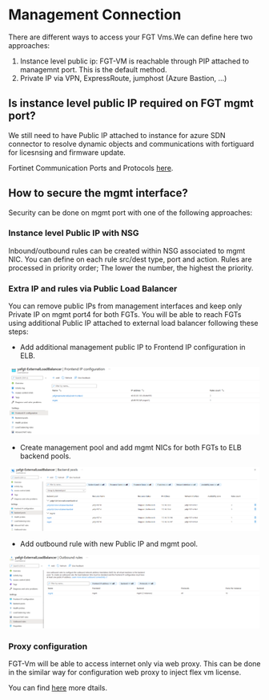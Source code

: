 # Management Connection

There are different ways to access your FGT Vms.We can define here two approaches: 

1. Instance level public ip: FGT-VM is reachable through PIP attached to managemnt port. This is the default method.  
2. Private IP via VPN, ExpressRoute, jumphost (Azure Bastion, …)


## Is instance level public IP required on FGT mgmt port?

We still need to have Public IP attached to instance for azure SDN connector to resolve dynamic objects and communications with fortiguard for licesnsing and firmware update.

Fortinet Communication Ports and Protocols [here](https://docs.fortinet.com/document/fortigate/7.2.0/fortios-ports/160067/outgoing-ports). 


## How to secure the mgmt interface?

Security can be done on mgmt port with one of the following approaches:

### Instance level Public IP with NSG

Inbound/outbound rules can be created within NSG associated to mgmt NIC. You can define on each rule src/dest type, port and action.
Rules are processed in priority order; The lower the number, the highest the priority.

### Extra IP and rules via Public Load Balancer

You can remove public IPs from management interfaces and keep only Private IP on mgmt port4 for both FGTs. 
You will be able to reach FGTs using additional Public IP attached to external load balancer following these steps:

 - Add additional management public IP to Frontend IP configuration in ELB.

<p align="center">
  <img width="500px" src="../images/additional-mgmt PIP-ELB.png">
</p>

- Create management pool and add mgmt NICs for both FGTs to ELB backend pools.

<p align="center">
  <img width="500px" src="../images/backendpools-mgmt-ELB.png">
</p>

- Add outbound rule with new Public IP and mgmt pool.

<p align="center">
  <img width="500px" src="../images/outbound-rule-mgmt-ELB.png">
</p>

### Proxy configuration
FGT-Vm will be able to access internet only via web proxy. 
This can be done in the similar way for configuration web proxy to inject flex vm license.

You can find [here](https://docs.fortinet.com/document/flex-vm/1.0.0/deployment-guide/256339/injecting-flex-vm-license-via-web-proxy#Confirmi) more dtails.

